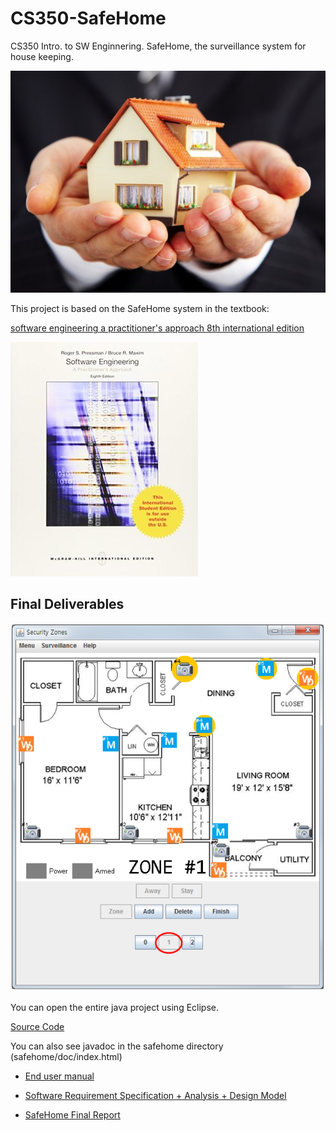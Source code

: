 # CS350-SafeHome
CS350 Intro. to SW Enginnering. SafeHome, the surveillance system for house keeping.

![alt tag](README/safehome.jpg)

This project is based on the SafeHome system in the textbook:

[software engineering a practitioner's approach 8th international edition](https://www.abebooks.com/servlet/BookDetailsPL?bi=15906308924&searchurl=sortby%3D17%26an%3Droger%2Bs%2Bpressman%2Bbruce%2Br%2Bmaxim)

![alt tag](README/textbook.jpg)


## Final Deliverables

![alt tag](README/screenshot.png)

You can open the entire java project using Eclipse.

[Source Code](https://github.com/SuminHan/CS350-SafeHome/tree/master/safehome%20source%20code%20%2B%20javadoc/safehome)

You can also see javadoc in the safehome directory (safehome/doc/index.html)

* [End user manual](EndUserManual.pdf)

* [Software Requirement Specification + Analysis + Design Model](SRSAnalysisDesignModel-20150607.pdf)

* [SafeHome Final Report](SafeHomeFinalReport20150607.pdf)
